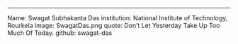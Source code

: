 ---
Name: Swagat Subhakanta Das
institution: National Institute of Technology, Rourkela
image: SwagatDas.png
quote: Don’t Let Yesterday Take Up Too Much Of Today.
github: swagat-das
